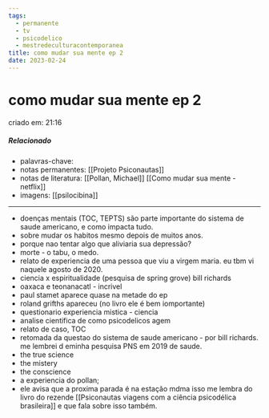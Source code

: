 ```yaml
---
tags:
  - permanente
  - tv
  - psicodelico
  - mestredeculturacontemporanea
title: como mudar sua mente ep 2
date: 2023-02-24
---
```


# como mudar sua mente ep 2

criado em: 21:16

##### Relacionado

- palavras-chave: 
- notas permanentes: [[Projeto Psiconautas]] 
- notas de literatura: [[Pollan, Michael]] [[Como mudar sua mente - netflix]]
- imagens: [[psilocibina]]

---

- doenças mentais (TOC, TEPTS) são parte importante do sistema de saude americano, e como impacta tudo.
- sobre mudar os habitos mesmo depois de muitos anos.
- porque nao tentar algo que aliviaria sua depressão?
- morte - o tabu, o medo.
- relato de experiencia de uma pessoa que viu a virgem maria. eu tbm vi naquele agosto de 2020.
- ciencia x espiritualidade (pesquisa de spring grove) bill richards
- oaxaca e teonanacatl - incrivel 
- paul stamet aparece quase na metade do ep
- roland grifths apareceu (no livro ele é bem iomportante)
- questionario experiencia mistica - ciencia 
- analise cientifica de como psicodelicos agem
- relato de caso, TOC
- retomada da questao do sistema de saude americano - por bill richards. me lembrei d eminha pesquisa PNS em 2019 de saude.
- the true science
- the mistery
- the conscience
- a experiencia do pollan;
- ele avisa que a proxima parada é na estação mdma isso me lembra do livro do rezende [[Psiconautas viagens com a ciência psicodélica brasileira]] e que fala sobre isso também.
